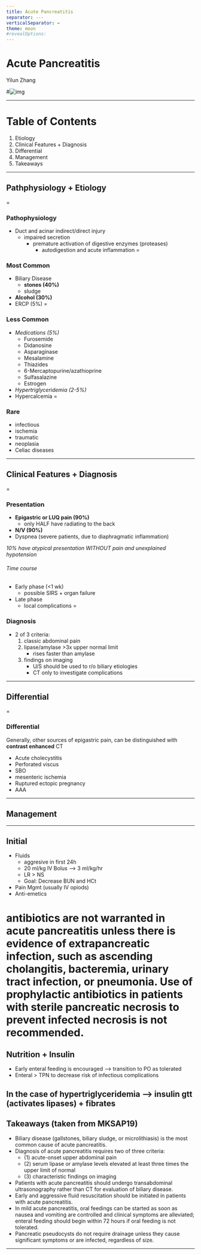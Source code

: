 ```yaml
---
title: Acute Pancreatitis
separator: ---
verticalSeparator: =
theme: moon
#revealOptions:
---
```


# Acute Pancreatitis
Yilun Zhang

#![img](attachments/pancreatitis.png)

---
# Table of Contents

1. Etiology
2. Clinical Features + Diagnosis
3. Differential
4. Management
5. Takeaways
---
## Pathphysiology + Etiology
=
### Pathophysiology
- Duct and acinar indirect/direct injury
  - impaired secretion
    - premature activation of digestive enzymes (proteases)
      - autodigestion and acute inflammation
=
### Most Common
- Biliary Disease
  - **stones (40%)**
  - sludge
- **Alcohol (30%)**
- ERCP (5%)
=
### Less Common
- *Medications (5%)*
  - Furosemide
  - Didanosine
  - Asparaginase
  - Mesalamine
  - Thiazides
  - 6-Mercaptopurine/azathioprine
  - Sulfasalazine
  - Estrogen
- *Hypertriglyceridemia (2-5%)*
- Hypercalcemia
=
### Rare
- infectious
- ischemia
- traumatic
- neoplasia
- Celiac diseases
---
## Clinical Features + Diagnosis
=
### Presentation
- **Epigastric or LUQ pain (90%)**
  - only HALF have radiating to the back
- **N/V (90%)**
- Dyspnea (severe patients, due to diaphragmatic inflammation)

*10% have atypical presentation WITHOUT pain and unexplained hypotension*


###### Time course
- Early phase (<1 wk)
  - possible SIRS + organ failure
- Late phase
  - local complications
=
### Diagnosis
- 2 of 3 criteria:
    1. classic abdominal pain
    2. lipase/amylase >3x upper normal limit
        - rises faster than amylase
    3. findings on imaging
        - U/S should be used to r/o biliary etiologies
        - CT only to investigate complications
---
## Differential
=
### Differential
Generally, other sources of epigastric pain, can be distinguished with **contrast enhanced** CT
- Acute cholecystitis
- Perforated viscus
- SBO
- mesenteric ischemia
- Ruptured ectopic pregnancy
- AAA
---
## Management
---
## Initial
- Fluids
  - aggresive in first 24h
  - 20 ml/kg IV Bolus --> 3 ml/kg/hr
  - LR > NS
  - Goal: Decrease BUN and HCt
- Pain Mgmt (usually IV opiods)
- Anti-emetics

**antibiotics are not warranted in acute pancreatitis unless there is evidence of extrapancreatic infection, such as ascending cholangitis, bacteremia, urinary tract infection, or pneumonia. Use of prophylactic antibiotics in patients with sterile pancreatic necrosis to prevent infected necrosis is not recommended.**
=
## Nutrition + Insulin
- Early enteral feeding is encouraged --> transition to PO as tolerated
- Enteral > TPN to decrease risk of infectious complications

In the case of hypertriglyceridemia --> insulin gtt (activates lipases) + fibrates
---
## Takeaways (taken from MKSAP19)
- Biliary disease (gallstones, biliary sludge, or microlithiasis) is the most common cause of acute pancreatitis.
- Diagnosis of acute pancreatitis requires two of three criteria:
  - (1) acute-onset upper abdominal pain
  - (2) serum lipase or amylase levels elevated at least three times the upper limit of normal
  - (3) characteristic findings on imaging
- Patients with acute pancreatitis should undergo transabdominal ultrasonography rather than CT for evaluation of biliary disease.
- Early and aggressive fluid resuscitation should be initiated in patients with acute pancreatitis.
- In mild acute pancreatitis, oral feedings can be started as soon as nausea and vomiting are controlled and clinical symptoms are alleviated; enteral feeding should begin within 72 hours if oral feeding is not tolerated.
- Pancreatic pseudocysts do not require drainage unless they cause significant symptoms or are infected, regardless of size.
---
